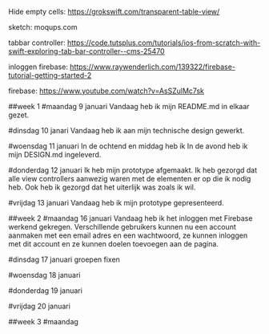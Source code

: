 Hide empty cells:
https://grokswift.com/transparent-table-view/

sketch:
moqups.com

tabbar controller:
https://code.tutsplus.com/tutorials/ios-from-scratch-with-swift-exploring-tab-bar-controller--cms-25470

inloggen firebase:
https://www.raywenderlich.com/139322/firebase-tutorial-getting-started-2

firebase:
https://www.youtube.com/watch?v=AsSZulMc7sk

##week 1
#maandag 9 januari 
Vandaag heb ik mijn README.md in elkaar gezet. 

#dinsdag 10 janari 
Vandaag heb ik aan mijn technische design gewerkt. 

#woensdag 11 januari
In de ochtend en middag heb ik In de avond heb ik mijn DESIGN.md ingeleverd. 

#donderdag 12 januari
Ik heb mijn prototype afgemaakt. Ik heb gezorgd dat alle view controllers aanwezig waren met de elementen er op die ik nodig heb. Ook heb ik gezorgd dat het uiterlijk was zoals ik wil. 

#vrijdag 13 januari
Vandaag heb ik mijn prototype gepresenteerd. 

##week 2
#maandag 16 januari
Vandaag heb ik het inloggen met Firebase werkend gekregen. Verschillende gebruikers kunnen nu een account aanmaken met een email adres en een wachtwoord, ze kunnen inloggen met dit account en ze kunnen doelen toevoegen aan de pagina. 

#dinsdag 17 januari
groepen fixen

#woensdag 18 januari 


#donderdag 19 januari


#vrijdag 20 januari



##week 3 
#maandag 

